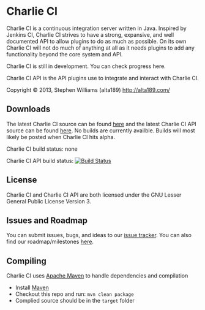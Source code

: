 Charlie CI
=================

Charlie CI is a continuous integration server written in Java.
Inspired by Jenkins CI, Charlie CI strives to have a strong,
expansive, and well documented API to allow plugins to do
as much as possible. On its own Charlie CI will not do much
of anything at all as it needs plugins to add any functionality
beyond the core system and API.

Charlie CI is still in development. You can check progress
here.

Charlie CI API is the API plugins use to integrate and interact with
Charlie CI.

Copyright &copy; 2013, Stephen Williams (alta189) <http://alta189.com/>

Downloads
-----------------

The latest Charlie CI source can be found [here][Github] and the latest Charlie CI API source can be found [here][API Github].
No builds are currently availble. Builds will most likely be posted when Charlie CI hits alpha.

Charlie CI build status: none

Charlie CI API build status: [![Build Status](https://travis-ci.org/alta189/Charlie-CI-API.png)](https://travis-ci.org/alta189/Charlie-CI-API)

License
-----------------
Charlie CI and Charlie CI API are both licensed under the GNU Lesser General Public License Version 3.

Issues and Roadmap
-----------------
You can submit issues, bugs, and ideas to our [issue tracker][Issues]. You can also find our roadmap/milestones [here][Milestones].

Compiling
-----------------
Charlie CI uses [Apache Maven][Maven] to handle dependencies and compilation
* Install [Maven][Maven Download]
* Checkout this repo and run: `mvn clean package`
* Complied source should be in the `target` folder

[alta189 site]: http://alta189.com/
[Github]: http://github.com/alta189/Charlie-CI
[API Github]: http://github.com/alta189/Charlie-CI-API
[Issues]: https://github.com/alta189/Charlie-CI/issues
[Milestones]: https://github.com/alta189/Charlie-CI/issues/milestones
[License]: http://www.gnu.org/licenses/lgpl-3.0.txt
[Maven]: http://maven.apache.org/
[Maven Download]: http://maven.apache.org/download.html
